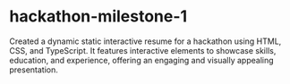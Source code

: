 # hackathon-milestone-1
Created a dynamic static interactive resume for a hackathon using HTML, CSS, and TypeScript. It features interactive elements to showcase skills, education, and experience, offering an engaging and visually appealing presentation.
